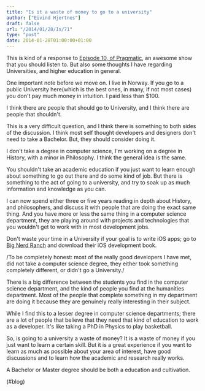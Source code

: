 ```yaml
---
title: "Is it a waste of money to go to a university"
author: ["Eivind Hjertnes"]
draft: false
url: "/2014/01/28/Is/71"
type: "post"
date: 2014-01-28T01:00:00+01:00
---
```


This is kind of a response to
[Episode 10, of Pragmatic](http://www.fiatlux.fm/pragmatic/10), an
awesome show that you should listen to. But also some thoughts I have
regarding Universities, and higher education in general.

One important note before we move on. I live in Norway. If you go to a
public University here(which is the best ones, in many, if not most
cases) you don't pay much money in intuition. I paid less than $100.

I think there are people that should go to University, and I think there
are people that shouldn't.

This is a very difficult question, and I think there is something to
both sides of the discussion. I think most self thought developers and
designers don't need to take a Bachelor. But, they should consider doing
it.

I don't take a degree in computer science, I'm working on a degree in
History, with a minor in Philosophy. I think the general idea is the
same.

You shouldn't take an academic education if you just want to learn
enough about something to go out there and do some kind of job. But
there is something to the act of going to a university, and try to soak
up as much information and knowledge as you can.

I can now spend either three or five years reading in depth about
History, and philosophers, and discuss it with people that are doing the
exact same thing. And you have more or less the same thing in a computer
science department, they are playing around with projects and
technologies that you wouldn't get to work with in most development
jobs.

Don't waste your time in a University if your goal is to write iOS apps;
go to [Big Nerd Ranch](http://www.bignerdranch.com) and download their
iOS development book.

/To be completely honest: most of the really good developers I have met,
did not take a computer science degree, they either took something
completely different, or didn't go a University./

There is a big difference between the students you find in the computer
science department, and the kind of people you find at the humanities
department. Most of the people that complete something in my department
are doing it because they are genuinely really interesting in their
subject.

While I find this to a lesser degree in computer science departments;
there are a lot of people that believe that they need that kind of
education to work as a developer. It's like taking a PhD in Physics to
play basketball.

So, is going to a university a waste of money? It is a waste of money if
you just want to learn a certain skill. But it is a great experience if
you want to learn as much as possible about your area of interest, have
good discussions and to learn how the academic and research really
works.

A Bachelor or Master degree should be both a education and cultivation.

(#blog)
